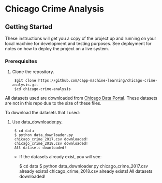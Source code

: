 # Chicago Crime Analysis

## Getting Started

These instructions will get you a copy of the project up and running on your local machine for development and testing purposes. See deployment for notes on how to deploy the project on a live system.

### Prerequisites

1. Clone the repository.

        $git clone https://github.com/capp-machine-learning/chicago-crime-analysis.git
        $cd chicago-crime-analysis

All datasets used are downloaded from [Chicago Data Portal](https://data.cityofchicago.org/).
These datasets are not in this repo due to the size of these files.

To download the datasets that I used:

1. Use data_downloader.py.

        $ cd data
        $ python data_downloader.py
        chicago_crime_2017.csv downloaded!
        chicago_crime_2018.csv downloaded!
        All datasets downloaded!

   - If the datasets already exist, you will see:

        $ cd data
        $ python data_downloader.py
        chicago_crime_2017.csv already exists!
        chicago_crime_2018.csv already exists!
        All datasets downloaded!
